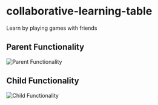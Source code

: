 # collaborative-learning-table
Learn by playing games with friends


## Parent Functionality

![Parent Functionality](./example/parent.gif)

## Child Functionality

![Child Functionality](./example/child.gif)


